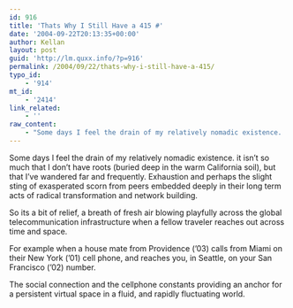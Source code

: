 ```yaml
---
id: 916
title: 'Thats Why I Still Have a 415 #'
date: '2004-09-22T20:13:35+00:00'
author: Kellan
layout: post
guid: 'http://lm.quxx.info/?p=916'
permalink: /2004/09/22/thats-why-i-still-have-a-415/
typo_id:
    - '914'
mt_id:
    - '2414'
link_related:
    - ''
raw_content:
    - "Some days I feel the drain of my relatively nomadic existence.  it isn\\'t so much that I don\\'t have roots (buried deep in the warm California soil), but that I\\'ve wandered far and frequently.  Exhaustion and perhaps the slight sting of exasperated scorn from peers embedded deeply in their long term acts of radical transformation and network building.\n\nSo its a bit of relief, a breath of fresh air blowing playfully across the global telecommunication infrastructure when a fellow traveler reaches out across time and space.\n\nFor example when a house mate from Providence (\\'03) calls from Miami on their New York (\\'01) cell phone, and reaches you, in Seattle, on your San Francisco (\\'02) number.\n\nThe social connection and the cellphone constants providing an anchor for a persistent virtual space in a fluid, and rapidly fluctuating world."
---
```


Some days I feel the drain of my relatively nomadic existence. it isn’t so much that I don’t have roots (buried deep in the warm California soil), but that I’ve wandered far and frequently. Exhaustion and perhaps the slight sting of exasperated scorn from peers embedded deeply in their long term acts of radical transformation and network building.

So its a bit of relief, a breath of fresh air blowing playfully across the global telecommunication infrastructure when a fellow traveler reaches out across time and space.

For example when a house mate from Providence (’03) calls from Miami on their New York (’01) cell phone, and reaches you, in Seattle, on your San Francisco (’02) number.

The social connection and the cellphone constants providing an anchor for a persistent virtual space in a fluid, and rapidly fluctuating world.